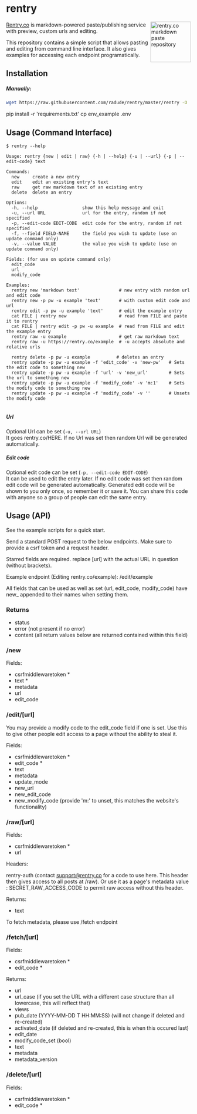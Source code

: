 # rentry

<a href="https://rentry.co/"><img width="110" height="110" src="https://rentry.co/static/logo-border-fit.png" align="right" alt="rentry.co markdown paste repository"></a>

[Rentry.co](https://rentry.co) is markdown-powered paste/publishing service with preview, custom urls and editing. 

This repository contains a simple script that allows pasting and editing from command line interface. It also gives examples for accessing each endpoint programatically.
  
## Installation

##### Manually:  
```sh
wget https://raw.githubusercontent.com/radude/rentry/master/rentry -O ./rentry && chmod +x ./rentry
```



pip install -r 'requirements.txt'
cp env_example .env

## Usage (Command Interface)

```console
$ rentry --help

Usage: rentry {new | edit | raw} {-h | --help} {-u | --url} {-p | --edit-code} text

Commands:
  new     create a new entry
  edit    edit an existing entry's text
  raw     get raw markdown text of an existing entry
  delete  delete an entry
    
Options:
  -h, --help                 show this help message and exit
  -u, --url URL              url for the entry, random if not specified
  -p, --edit-code EDIT-CODE  edit code for the entry, random if not specified
  -f, --field FIELD-NAME     the field you wish to update (use on update command only)
  -v, --value VALUE          the value you wish to update (use on update command only)

Fields: (for use on update command only)
  edit_code
  url
  modify_code

Examples:
  rentry new 'markdown text'               # new entry with random url and edit code
  rentry new -p pw -u example 'text'       # with custom edit code and url 
  rentry edit -p pw -u example 'text'      # edit the example entry
  cat FILE | rentry new                    # read from FILE and paste it to rentry
  cat FILE | rentry edit -p pw -u example  # read from FILE and edit the example entry
  rentry raw -u example                    # get raw markdown text
  rentry raw -u https://rentry.co/example  # -u accepts absolute and relative urls

  rentry delete -p pw -u example          # deletes an entry
  rentry update -p pw -u example -f 'edit_code' -v 'new-pw'   # Sets the edit code to something new
  rentry update -p pw -u example -f 'url' -v 'new_url'        # Sets the url to something new
  rentry update -p pw -u example -f 'modify_code' -v 'm:1'    # Sets the modify code to something new
  rentry update -p pw -u example -f 'modify_code' -v ''       # Unsets the modify code
  
```

##### Url

Optional Url can be set (`-u, --url URL`)  
It goes rentry.co/HERE. If no Url was set then random Url will be generated automatically.

##### Edit code

Optional edit code can be set (`-p, --edit-code EDIT-CODE`)  
It can be used to edit the entry later. If no edit code was set then random edit code will be generated automatically. Generated edit code will be shown to you only once, so remember it or save it. You can share this code with anyone so a group of people can edit the same entry.

## Usage (API)

See the example scripts for a quick start.

Send a standard POST request to the below endpoints. Make sure to provide a csrf token and a request header.

Starred fields are required. replace [url] with the actual URL in question (without brackets).

Example endpoint (Editing rentry.co/example): /edit/example

All fields that can be used as well as set (url, edit_code, modify_code) have new_ appended to their names when setting them.

### Returns

* status
* error (not present if no error)
* content (all return values below are returned contained within this field)

### /new

Fields:

* csrfmiddlewaretoken *
* text *
* metadata
* url
* edit_code

### /edit/[url]

You may provide a modify code to the edit_code field if one is set. Use this to give other people edit access to a page without the ability to steal it.

Fields:

* csrfmiddlewaretoken *
* edit_code *
* text
* metadata
* update_mode
* new_url
* new_edit_code
* new_modify_code (provide 'm:' to unset, this matches the website's functionality)

### /raw/[url]

Fields:

* csrfmiddlewaretoken *
* url

Headers:

rentry-auth (contact support@rentry.co for a code to use here. This header then gives access to all posts at /raw). Or use it as a page's metadata value : SECRET_RAW_ACCESS_CODE to permit raw access without this header.

Returns:

* text

To fetch metadata, please use /fetch endpoint

### /fetch/[url]

Fields:

* csrfmiddlewaretoken *
* edit_code *

Returns:

* url
* url_case (if you set the URL with a different case structure than all lowercase, this will reflect that)
* views
* pub_date (YYYY-MM-DD T HH:MM:SS) (will not change if deleted and re-created)
* activated_date (if deleted and re-created, this is when this occured last)
* edit_date
* modify_code_set (bool)
* text
* metadata
* metadata_version

### /delete/[url]

Fields:

* csrfmiddlewaretoken *
* edit_code *
